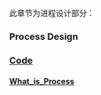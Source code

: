 此章节为进程设计部分：   
### Process Design
### [Code](./HuOS6.0/)
#### [What_is_Process](./What_is_Process/README.md)